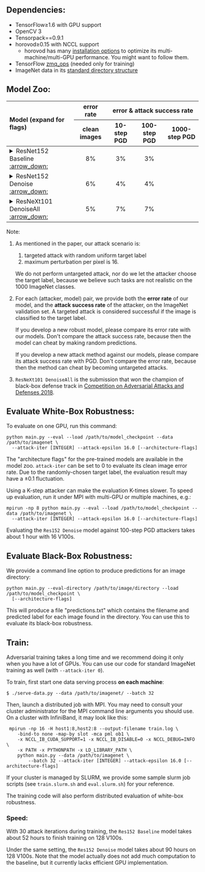 
## Dependencies:

+ TensorFlow≥1.6 with GPU support
+ OpenCV 3
+ Tensorpack==0.9.1
+ horovod≥0.15 with NCCL support
  + horovod has many [installation options](https://github.com/uber/horovod/blob/master/docs/gpus.md) to optimize its multi-machine/multi-GPU performance.
    You might want to follow them.
+ TensorFlow [zmq_ops](https://github.com/tensorpack/zmq_ops) (needed only for training)
+ ImageNet data in its [standard directory structure](https://tensorpack.readthedocs.io/modules/dataflow.dataset.html#tensorpack.dataflow.dataset.ILSVRC12)


## Model Zoo:
<table>
<thead>
<tr>
<th align="left" rowspan=2>Model (expand for flags)</th>
<th align="center">error rate</th>
<th align="center" colspan=3>error &amp; attack success rate</th>
</tr>
<tr>
<th align="center">clean images</th>
<th align="center">10-step PGD</th>
<th align="center">100-step PGD</th>
<th align="center">1000-step PGD</th>
</tr>
</thead>


<tbody>
<tr>
<td align="left"><details><summary>ResNet152 Baseline <a href="R152"> :arrow_down: </a> </summary> <code>--arch ResNet -d 152</code></details></td>
<td align="center">8%</td>
<td align="center">3%</td>
<td align="center">3%</td>
<td></td>
</tr>

<tr>
<td align="left"><details><summary>ResNet152 Denoise  <a href="R152Denoise"> :arrow_down: </a> </summary> <code>--arch ResNetDenoise -d 152</code></details></td>
<td align="center">6%</td>
<td align="center">4%</td>
<td align="center">4%</td>
<td></td>
</tr>

<tr>
<td align="left"><details><summary>ResNeXt101 DenoiseAll  <a href="X101DenoiseAll"> :arrow_down: </a> </summary><code>--arch ResNeXtDenoiseAll</code> <br> <code>-d 101</code> </details></td>
<td align="center">5%</td>
<td align="center">7%</td>
<td align="center">7%</td>
<td></td>
</tr>
</tbody>
</table>



Note:

1. As mentioned in the paper, our attack scenario is:

   1. targeted attack with random uniform target label
   2. maximum perturbation per pixel is 16.

   We do not perform untargeted attack, nor do we let the attacker choose the target label,
   because we believe such tasks are not realistic on the 1000 ImageNet classes.

2. For each (attacker, model) pair, we provide both the __error rate__ of our model,
   and the __attack success rate__ of the attacker, on the ImageNet validation set.
   A targeted attack is considered successful if the image is classified to the target label.

   If you develop a new robust model, please compare its error rate with our models.
   Don't compare the attack success rate, because then the model can cheat by making random predictions.

   If you develop a new attack method against our models,
   please compare its attack success rate with PGD.
   Don't compare the error rate, because then the method can cheat by becoming
   untargeted attacks.

3. `ResNeXt101 DenoiseAll` is the submission that won the champion of
   black-box defense track in [Competition on Adversarial Attacks and Defenses 2018](https://en.caad.geekpwn.org/).


## Evaluate White-Box Robustness:

To evaluate on one GPU, run this command:
```
python main.py --eval --load /path/to/model_checkpoint --data /path/to/imagenet \
  --attack-iter [INTEGER] --attack-epsilon 16.0 [--architecture-flags]
```

The "architecture flags" for the pre-trained models are available in the model zoo.
`attack-iter` can be set to 0 to evaluate its clean image error rate.
Due to the randomly-chosen target label, the evaluation result may have a ±0.1 fluctuation.

Using a K-step attacker can make the evaluation K-times slower.
To speed up evaluation, run it under MPI with multi-GPU or multiple machines, e.g.:

```
mpirun -np 8 python main.py --eval --load /path/to/model_checkpoint --data /path/to/imagenet \
  --attack-iter [INTEGER] --attack-epsilon 16.0 [--architecture-flags]
```

Evaluating the `Res152 Denoise` model against 100-step PGD attackers takes about 1 hour with 16 V100s.


## Evaluate Black-Box Robustness:

We provide a command line option to produce predictions for an image directory:
```
python main.py --eval-directory /path/to/image/directory --load /path/to/model_checkpoint \
  [--architecture-flags]
```

This will produce a file "predictions.txt" which contains the filename and
predicted label for each image found in the directory.
You can use this to evaluate its black-box robustness.

## Train:

Adversarial training takes a long time and we recommend doing it only when you have a lot of GPUs.
You can use our code for standard ImageNet training as well (with `--attack-iter 0`).

To train, first start one data serving process __on each machine__:
```
$ ./serve-data.py --data /path/to/imagenet/ --batch 32
```

Then, launch a distributed job with MPI. You may need to consult your cluster
administrator for the MPI command line arguments you should use.
On a cluster with InfiniBand, it may look like this:

```
 mpirun -np 16 -H host1:8,host2:8 --output-filename train.log \
    -bind-to none -map-by slot -mca pml ob1 \
    -x NCCL_IB_CUDA_SUPPORT=1 -x NCCL_IB_DISABLE=0 -x NCCL_DEBUG=INFO \
    -x PATH -x PYTHONPATH -x LD_LIBRARY_PATH \
    python main.py --data /path/to/imagenet \
        --batch 32 --attack-iter [INTEGER] --attack-epsilon 16.0 [--architecture-flags]
```

If your cluster is managed by SLURM, we provide some sample slurm job scripts
(see `train.slurm.sh` and `eval.slurm.sh`) for your reference.

The training code will also perform distributed evaluation of white-box robustness.

### Speed:

With 30 attack iterations during training,
the `Res152 Baseline` model takes about 52 hours to finish training on 128 V100s.

Under the same setting, the `Res152 Denoise` model takes about 90 hours on 128 V100s.
Note that the model actually does not add much computation to the baseline,
but it currently lacks efficient GPU implementation.
